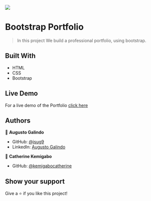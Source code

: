 ![](https://img.shields.io/badge/Microverse-blueviolet)

# Bootstrap Portfolio

> In this project We build a professional portfolio, using bootstrap.


## Built With

- HTML
- CSS
- Bootstrap

## Live Demo

For a live demo of the Portfolio [click here](https://jsug9.github.io/Bootstrap-Portfolio/)

## Authors

👤 **Augusto Galindo**

- GitHub: [@jsug9](https://github.com/jsug9)
- LinkedIn: [Augusto Galindo](https://www.linkedin.com/in/augustogalindo/)


👤 **Catherine Kemigabo**

- GitHub: [@kemigabocatherine](https://github.com/kemigabocatherine)

## Show your support

Give a ⭐️ if you like this project!